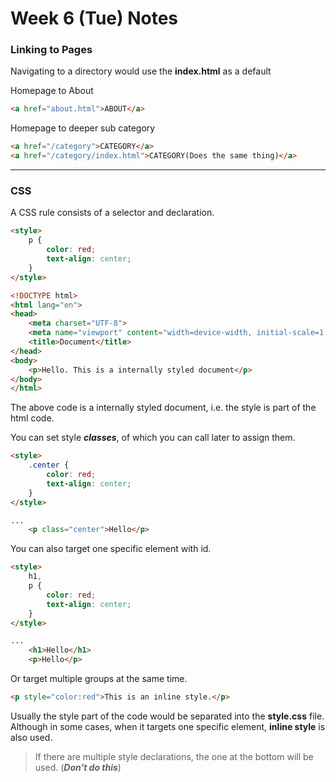 # Week 6 (Tue) Notes

### Linking to Pages

Navigating to a directory would use the **index.html** as a default

Homepage to About
```html
<a href="about.html">ABOUT</a>
```
Homepage to deeper sub category
```html
<a href="/category">CATEGORY</a>
<a href="/category/index.html">CATEGORY(Does the same thing)</a>
```
---
### CSS

A CSS rule consists of a selector and declaration.

```html
<style>
    p {
        color: red;
        text-align: center;
    }
</style>

<!DOCTYPE html>
<html lang="en">
<head>
    <meta charset="UTF-8">
    <meta name="viewport" content="width=device-width, initial-scale=1.0">
    <title>Document</title>
</head>
<body>
    <p>Hello. This is a internally styled document</p>
</body>
</html>
```

The above code is a internally styled document, i.e. the style is part of the html code.

You can set style ***classes***, of which you can call later to assign them. 

```html
<style>
    .center {
        color: red;
        text-align: center;
    }
</style>

...
    <p class="center">Hello</p>
```

You can also target one specific element with id. 

```html
<style>
    h1,
    p {
        color: red;
        text-align: center;
    }
</style>

...
    <h1>Hello</h1>
    <p>Hello</p>
```

Or target multiple groups at the same time.

```html
<p style="color:red">This is an inline style.</p>
```

Usually the style part of the code would be separated into the **style.css** file. Although in some cases, when it targets one specific element, **inline style** is also used.


> If there are multiple style declarations, the one at the bottom will be used. (***Don't do this***)

    